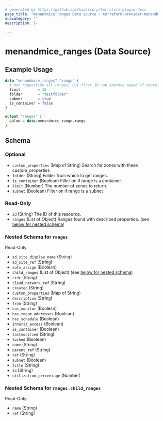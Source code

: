 ```yaml
---
# generated by https://github.com/hashicorp/terraform-plugin-docs
page_title: "menandmice_ranges Data Source - terraform-provider-menandmice"
subcategory: ""
description: |-
  
---
```


# menandmice_ranges (Data Source)



## Example Usage

```terraform
data "menandmice_ranges" "rangs" {
  # not requestion all ranges, but first 10 can improve speed if there exist a lot ranges
  limit        = 10
  folder       = "testfolder"
  subnet       = true
  is_container = false
}

output "ranges" {
  value = data.menandmice_range.rangs
}
```

<!-- schema generated by tfplugindocs -->
## Schema

### Optional

- `custom_properties` (Map of String) Search for zones with these custom_properties
- `folder` (String) Folder from which to get ranges.
- `is_container` (Boolean) Filter on if range is a container
- `limit` (Number) The number of zones to return.
- `subnet` (Boolean) Filter on if range is a subnet

### Read-Only

- `id` (String) The ID of this resource.
- `ranges` (List of Object) Ranges found with described properties. (see [below for nested schema](#nestedatt--ranges))

<a id="nestedatt--ranges"></a>
### Nested Schema for `ranges`

Read-Only:

- `ad_site_display_name` (String)
- `ad_site_ref` (String)
- `auto_assign` (Boolean)
- `child_ranges` (List of Object) (see [below for nested schema](#nestedobjatt--ranges--child_ranges))
- `cidr` (String)
- `cloud_network_ref` (String)
- `created` (String)
- `custom_properties` (Map of String)
- `description` (String)
- `from` (String)
- `has_monitor` (Boolean)
- `has_rogue_addresses` (Boolean)
- `has_schedule` (Boolean)
- `inherit_access` (Boolean)
- `is_container` (Boolean)
- `lastmodified` (String)
- `locked` (Boolean)
- `name` (String)
- `parent_ref` (String)
- `ref` (String)
- `subnet` (Boolean)
- `title` (String)
- `to` (String)
- `utilization_percentage` (Number)

<a id="nestedobjatt--ranges--child_ranges"></a>
### Nested Schema for `ranges.child_ranges`

Read-Only:

- `name` (String)
- `ref` (String)


